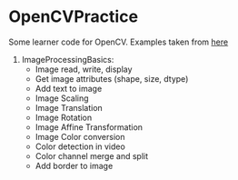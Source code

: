 # OpenCVPractice
Some learner code for OpenCV.
Examples taken from [here](https://opencv-python-tutroals.readthedocs.io/en/latest/py_tutorials/py_tutorials.html#opencv-python-tutorials)

1. ImageProcessingBasics:
   - Image read, write, display
   - Get image attributes (shape, size, dtype)
   - Add text to image
   - Image Scaling
   - Image Translation
   - Image Rotation
   - Image Affine Transformation
   - Image Color conversion
   - Color detection in video
   - Color channel merge and split
   - Add border to image
   
